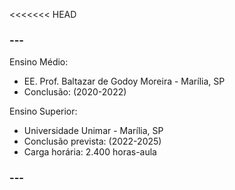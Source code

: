 <<<<<<< HEAD
### --- 

Ensino Médio: 
   - EE. Prof. Baltazar de Godoy Moreira - Marília, SP
   - Conclusão: (2020-2022)
   
Ensino Superior:
   - Universidade Unimar - Marília, SP
   - Conclusão prevista: (2022-2025)
   - Carga horária: 2.400 horas-aula
    
 ### --- 
 
